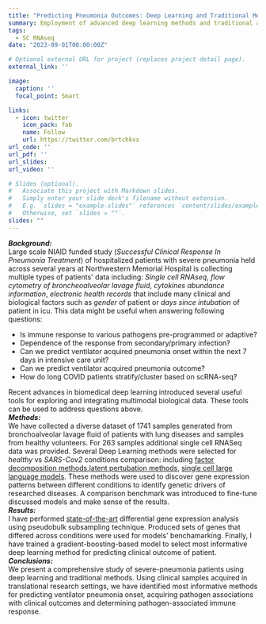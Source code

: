 ```yaml
---
title: "Predicting Pneumonia Outcomes: Deep Learning and Traditional Methods"
summary: Employment of advanced deep learning methods and traditional approaches to identify key factors in predicting clinical outcomes for severe pneumonia patients  using diverse patient data, including single-cell RNAseq and electronic health records from large-scale NIAID-funded study.
tags: 
  - SC RNAseq
date: "2023-09-01T00:00:00Z"

# Optional external URL for project (replaces project detail page).
external_link: ''

image:
  caption: ''
  focal_point: Smart

links:
  - icon: twitter
    icon_pack: fab
    name: Follow
    url: https://twitter.com/brtchkvs
url_code: ''
url_pdf: ''
url_slides: 
url_video: ''

# Slides (optional).
#   Associate this project with Markdown slides.
#   Simply enter your slide deck's filename without extension.
#   E.g. `slides = "example-slides"` references `content/slides/example-slides.md`.
#   Otherwise, set `slides = ""`.
slides: ""
---
```


***Background:*** <br>Large scale NIAID funded study (*Successful Clinical Response In Pneumonia Treatment*) of hospitalized patients with severe pneumonia held across several years at Northwestern Memorial Hospital is collecting multiple types of patients' data including: *Single cell RNAseq*, *flow cytometry of broncheoalveolar lavage fluid*, *cytokines abundance information*, *electronic health records* that include many clinical and biological factors such as *gender* of patient or *days since intubation* of patient in icu. This data might be useful when answering following questions: 
* Is immune response to various pathogens pre-programmed or adaptive?
* Dependence of the response from secondary/primary infection?
* Can we predict ventilator acquired pneumonia onset within the next 7 days in intensive care unit?
* Can we predict ventilator acquired pneumonia outcome?
* How do long COVID patients stratify/cluster based on scRNA-seq?

Recent advances in biomedical deep learning introduced several useful tools for exploring and integrating multimodal biological data. These tools can be used to address questions above.<br>
***Methods:*** <br>We have collected a diverse dataset of 1741 samples generated from bronchoalveolar lavage fluid of patients with lung diseases and samples from healthy volunteers. For 263 samples additional single cell RNASeq data was provided. Several Deep Learning methods were selected for *healthy* vs *SARS-Cov2* conditions comparison: including [factor decomposition methods](https://www.ncbi.nlm.nih.gov/pmc/articles/PMC6010767/),[latent pertubation methods](https://www.nature.com/articles/s41592-023-01969-x), [single cell large language models](https://www.nature.com/articles/s41586-023-06139-9). These methods were used to discover gene expression patterns between different conditions to identify genetic drivers of researched diseases. A comparison benchmark was introduced to fine-tune discussed models and make sense of the results.<br>
***Results:*** <br>I have performed [state-of-the-art](https://doi.org/10.1038/s41467-021-25960-2) differential gene expression analysis using pseudobulk subsampling technique. Produced sets of genes that differed across conditions were used for models' benchamarking. Finally, I have trained a gradient-boosting-based model to select most informative deep learning method for predicting clinical outcome of patient.<br>
***Conclusions:*** <br>We present a comprehensive study of severe-pneumonia patients using deep learning and traditional methods. Using clinical samples acquired in translational research settings, we have identified most informative methods for predicting ventilator pneumonia onset, acquiring pathogen associations with clinical outcomes and determining pathogen-associated immune response.



